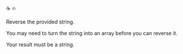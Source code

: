 :coffee: :fire:

Reverse the provided string.

You may need to turn the string into an array before you can reverse it.

Your result must be a string.
